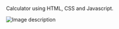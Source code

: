 Calculator using HTML, CSS and Javascript.

![Image description](https://github.com/kanchan1910/Simple-Calculator-using-HTML-CSS-Javascript/blob/master/calculator_project.png)
